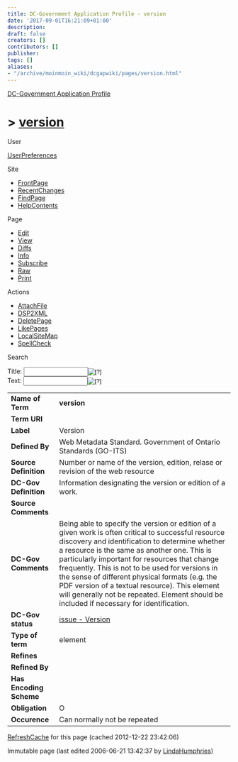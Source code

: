 ```yaml
---
title: DC-Government Application Profile - version
date: '2017-09-01T16:21:09+01:00'
description: 
draft: false
creators: []
contributors: []
publisher: 
tags: []
aliases:
- "/archive/moinmoin_wiki/dcgapwiki/pages/version.html"
---
```


 [DC-Government Application Profile](http://dublincore.org/dcgapwiki/FrontPage)

# > [version](http://dublincore.org/dcgapwiki/version?action=fullsearch&value=version&literal=1&case=1&context=40 "Click here to do a full-text search for this title")

User

 [UserPreferences](http://dublincore.org/dcgapwiki/UserPreferences)

Site

- [FrontPage](http://dublincore.org/dcgapwiki/FrontPage)
- [RecentChanges](http://dublincore.org/dcgapwiki/RecentChanges)
- [FindPage](http://dublincore.org/dcgapwiki/FindPage)
- [HelpContents](http://dublincore.org/dcgapwiki/HelpContents)

Page

- [Edit](http://dublincore.org/dcgapwiki/version?action=edit "Edit")
- [View](http://dublincore.org/dcgapwiki/version "View")
- [Diffs](http://dublincore.org/dcgapwiki/version?action=diff "Diffs")
- [Info](http://dublincore.org/dcgapwiki/version?action=info "Info")
- [Subscribe](http://dublincore.org/dcgapwiki/version?action=subscribe "Subscribe")
- [Raw](http://dublincore.org/dcgapwiki/version?action=raw "Raw")
- [Print](http://dublincore.org/dcgapwiki/version?action=print "Print")

Actions

- [AttachFile](http://dublincore.org/dcgapwiki/version?action=AttachFile)
- [DSP2XML](http://dublincore.org/dcgapwiki/version?action=DSP2XML)
- [DeletePage](http://dublincore.org/dcgapwiki/version?action=DeletePage)
- [LikePages](http://dublincore.org/dcgapwiki/version?action=LikePages)
- [LocalSiteMap](http://dublincore.org/dcgapwiki/version?action=LocalSiteMap)
- [SpellCheck](http://dublincore.org/dcgapwiki/version?action=SpellCheck)

Search

<form method="POST" action="/dcgapwiki/version">
<p>
<input name="action" value="inlinesearch" type="hidden">
<input name="context" value="40" type="hidden">
Title: <input name="text_title" size="15" maxlength="50" type="text"><input src="version_files/moin-search.png" name="button_title" alt="[?]" type="image"><br>Text: <input name="text_full" size="15" maxlength="50" type="text"><input src="version_files/moin-search.png" name="button_full" alt="[?]" type="image">
</p>
</form>

<table>
  <tbody>
    <tr>
      <td>
        <strong>Name of Term</strong>
      </td>
      <td>
        <strong>version</strong>
      </td>
    </tr>
    <tr>
      <td>
        <strong>Term URI</strong>
      </td>
      <td colspan="2" align="center">
      </td>
    </tr>
    <tr>
      <td>
        <strong>Label</strong>
      </td>
      <td>
        Version</td>
    </tr>
    <tr>
      <td>
        <strong>Defined By</strong>
      </td>
      <td>
        Web Metadata Standard. Government of Ontario Standards (GO-ITS)</td>
    </tr>
    <tr>
      <td>
        <strong>Source Definition</strong>
      </td>
      <td>
        Number or name of the version, edition, relase or revision of the web resource</td>
    </tr>
    <tr>
      <td>
        <strong>DC-Gov Definition</strong>
      </td>
      <td>
        Information designating the version or edition of a work.</td>
    </tr>
    <tr>
      <td>
        <strong>Source Comments</strong>
      </td>
      <td colspan="2" align="center">
      </td>
    </tr>
    <tr>
      <td>
        <strong>DC-Gov Comments</strong>
      </td>
      <td>
        Being able to specify the version or edition of a given work is often 
        critical to successful resource discovery and identification to 
        determine whether a resource is the same as another one. This is 
        particularly important for resources that change frequently. This is not
        to be used for versions in the sense of different physical formats 
        (e.g. the PDF version of a textual resource). This element will 
        generally not be repeated. Element should be included if necessary for 
        identification.</td>
    </tr>
    <tr>
      <td>
        <strong>DC-Gov status</strong>
      </td>
      <td>
        <a href="http://dublincore.org/dcgapwiki/issue_20_2d_20Version">issue - Version</a>
      </td>
    </tr>
    <tr>
      <td>
        <strong>Type of term</strong>
      </td>
      <td>
        element</td>
    </tr>
    <tr>
      <td>
        <strong>Refines</strong>
      </td>
      <td colspan="2" align="center">
      </td>
    </tr>
    <tr>
      <td>
        <strong>Refined By</strong>
      </td>
      <td colspan="2" align="center">
      </td>
    </tr>
    <tr>
      <td>
        <strong>Has Encoding Scheme</strong>
      </td>
      <td colspan="2" align="center">
      </td>
    </tr>
    <tr>
      <td>
        <strong>Obligation</strong>
      </td>
      <td>
        O</td>
    </tr>
    <tr>
      <td>
        <strong>Occurence</strong>
      </td>
      <td>
        Can normally not be repeated</td>
    </tr>
  </tbody>
</table>


 [RefreshCache](http://dublincore.org/dcgapwiki/version?action=refresh&arena=Page.py&key=version.text_html) for this page (cached 2012-12-22 23:42:06)  

Immutable page (last edited 2006-06-21 13:42:37 by [LindaHumphries](http://dublincore.org/dcgapwiki/LindaHumphries))

